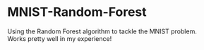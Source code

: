 # MNIST-Random-Forest
Using the Random Forest algorithm to tackle the MNIST problem.  
Works pretty well in my experience!